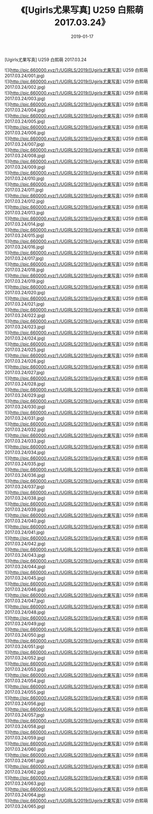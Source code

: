 ﻿---
layout: post
title:  《[Ugirls尤果写真] U259 白熙萌 2017.03.24》
date:   2019-01-17
img: http://pic.660000.xyz/1:/UGIRLS/2019/[Ugirls尤果写真] U259 白熙萌 2017.03.24/000.jpg
categories: [美女, 清纯, 唯美]
---

[Ugirls尤果写真] U259 白熙萌 2017.03.24

 ![](http://pic.660000.xyz/1:/UGIRLS/2019/[Ugirls尤果写真] U259 白熙萌 2017.03.24/001.jpg) <br>![](http://pic.660000.xyz/1:/UGIRLS/2019/[Ugirls尤果写真] U259 白熙萌 2017.03.24/002.jpg) <br>![](http://pic.660000.xyz/1:/UGIRLS/2019/[Ugirls尤果写真] U259 白熙萌 2017.03.24/003.jpg) <br>![](http://pic.660000.xyz/1:/UGIRLS/2019/[Ugirls尤果写真] U259 白熙萌 2017.03.24/004.jpg) <br>![](http://pic.660000.xyz/1:/UGIRLS/2019/[Ugirls尤果写真] U259 白熙萌 2017.03.24/005.jpg) <br>![](http://pic.660000.xyz/1:/UGIRLS/2019/[Ugirls尤果写真] U259 白熙萌 2017.03.24/006.jpg) <br>![](http://pic.660000.xyz/1:/UGIRLS/2019/[Ugirls尤果写真] U259 白熙萌 2017.03.24/007.jpg) <br>![](http://pic.660000.xyz/1:/UGIRLS/2019/[Ugirls尤果写真] U259 白熙萌 2017.03.24/008.jpg) <br>![](http://pic.660000.xyz/1:/UGIRLS/2019/[Ugirls尤果写真] U259 白熙萌 2017.03.24/009.jpg) <br>![](http://pic.660000.xyz/1:/UGIRLS/2019/[Ugirls尤果写真] U259 白熙萌 2017.03.24/010.jpg) <br>![](http://pic.660000.xyz/1:/UGIRLS/2019/[Ugirls尤果写真] U259 白熙萌 2017.03.24/011.jpg) <br>![](http://pic.660000.xyz/1:/UGIRLS/2019/[Ugirls尤果写真] U259 白熙萌 2017.03.24/012.jpg) <br>![](http://pic.660000.xyz/1:/UGIRLS/2019/[Ugirls尤果写真] U259 白熙萌 2017.03.24/013.jpg) <br>![](http://pic.660000.xyz/1:/UGIRLS/2019/[Ugirls尤果写真] U259 白熙萌 2017.03.24/014.jpg) <br>![](http://pic.660000.xyz/1:/UGIRLS/2019/[Ugirls尤果写真] U259 白熙萌 2017.03.24/015.jpg) <br>![](http://pic.660000.xyz/1:/UGIRLS/2019/[Ugirls尤果写真] U259 白熙萌 2017.03.24/016.jpg) <br>![](http://pic.660000.xyz/1:/UGIRLS/2019/[Ugirls尤果写真] U259 白熙萌 2017.03.24/017.jpg) <br>![](http://pic.660000.xyz/1:/UGIRLS/2019/[Ugirls尤果写真] U259 白熙萌 2017.03.24/018.jpg) <br>![](http://pic.660000.xyz/1:/UGIRLS/2019/[Ugirls尤果写真] U259 白熙萌 2017.03.24/019.jpg) <br>![](http://pic.660000.xyz/1:/UGIRLS/2019/[Ugirls尤果写真] U259 白熙萌 2017.03.24/020.jpg) <br>![](http://pic.660000.xyz/1:/UGIRLS/2019/[Ugirls尤果写真] U259 白熙萌 2017.03.24/021.jpg) <br>![](http://pic.660000.xyz/1:/UGIRLS/2019/[Ugirls尤果写真] U259 白熙萌 2017.03.24/022.jpg) <br>![](http://pic.660000.xyz/1:/UGIRLS/2019/[Ugirls尤果写真] U259 白熙萌 2017.03.24/023.jpg) <br>![](http://pic.660000.xyz/1:/UGIRLS/2019/[Ugirls尤果写真] U259 白熙萌 2017.03.24/024.jpg) <br>![](http://pic.660000.xyz/1:/UGIRLS/2019/[Ugirls尤果写真] U259 白熙萌 2017.03.24/025.jpg) <br>![](http://pic.660000.xyz/1:/UGIRLS/2019/[Ugirls尤果写真] U259 白熙萌 2017.03.24/026.jpg) <br>![](http://pic.660000.xyz/1:/UGIRLS/2019/[Ugirls尤果写真] U259 白熙萌 2017.03.24/027.jpg) <br>![](http://pic.660000.xyz/1:/UGIRLS/2019/[Ugirls尤果写真] U259 白熙萌 2017.03.24/028.jpg) <br>![](http://pic.660000.xyz/1:/UGIRLS/2019/[Ugirls尤果写真] U259 白熙萌 2017.03.24/029.jpg) <br>![](http://pic.660000.xyz/1:/UGIRLS/2019/[Ugirls尤果写真] U259 白熙萌 2017.03.24/030.jpg) <br>![](http://pic.660000.xyz/1:/UGIRLS/2019/[Ugirls尤果写真] U259 白熙萌 2017.03.24/031.jpg) <br>![](http://pic.660000.xyz/1:/UGIRLS/2019/[Ugirls尤果写真] U259 白熙萌 2017.03.24/032.jpg) <br>![](http://pic.660000.xyz/1:/UGIRLS/2019/[Ugirls尤果写真] U259 白熙萌 2017.03.24/033.jpg) <br>![](http://pic.660000.xyz/1:/UGIRLS/2019/[Ugirls尤果写真] U259 白熙萌 2017.03.24/034.jpg) <br>![](http://pic.660000.xyz/1:/UGIRLS/2019/[Ugirls尤果写真] U259 白熙萌 2017.03.24/035.jpg) <br>![](http://pic.660000.xyz/1:/UGIRLS/2019/[Ugirls尤果写真] U259 白熙萌 2017.03.24/036.jpg) <br>![](http://pic.660000.xyz/1:/UGIRLS/2019/[Ugirls尤果写真] U259 白熙萌 2017.03.24/037.jpg) <br>![](http://pic.660000.xyz/1:/UGIRLS/2019/[Ugirls尤果写真] U259 白熙萌 2017.03.24/038.jpg) <br>![](http://pic.660000.xyz/1:/UGIRLS/2019/[Ugirls尤果写真] U259 白熙萌 2017.03.24/039.jpg) <br>![](http://pic.660000.xyz/1:/UGIRLS/2019/[Ugirls尤果写真] U259 白熙萌 2017.03.24/040.jpg) <br>![](http://pic.660000.xyz/1:/UGIRLS/2019/[Ugirls尤果写真] U259 白熙萌 2017.03.24/041.jpg) <br>![](http://pic.660000.xyz/1:/UGIRLS/2019/[Ugirls尤果写真] U259 白熙萌 2017.03.24/042.jpg) <br>![](http://pic.660000.xyz/1:/UGIRLS/2019/[Ugirls尤果写真] U259 白熙萌 2017.03.24/043.jpg) <br>![](http://pic.660000.xyz/1:/UGIRLS/2019/[Ugirls尤果写真] U259 白熙萌 2017.03.24/044.jpg) <br>![](http://pic.660000.xyz/1:/UGIRLS/2019/[Ugirls尤果写真] U259 白熙萌 2017.03.24/045.jpg) <br>![](http://pic.660000.xyz/1:/UGIRLS/2019/[Ugirls尤果写真] U259 白熙萌 2017.03.24/046.jpg) <br>![](http://pic.660000.xyz/1:/UGIRLS/2019/[Ugirls尤果写真] U259 白熙萌 2017.03.24/047.jpg) <br>![](http://pic.660000.xyz/1:/UGIRLS/2019/[Ugirls尤果写真] U259 白熙萌 2017.03.24/048.jpg) <br>![](http://pic.660000.xyz/1:/UGIRLS/2019/[Ugirls尤果写真] U259 白熙萌 2017.03.24/049.jpg) <br>![](http://pic.660000.xyz/1:/UGIRLS/2019/[Ugirls尤果写真] U259 白熙萌 2017.03.24/050.jpg) <br>![](http://pic.660000.xyz/1:/UGIRLS/2019/[Ugirls尤果写真] U259 白熙萌 2017.03.24/051.jpg) <br>![](http://pic.660000.xyz/1:/UGIRLS/2019/[Ugirls尤果写真] U259 白熙萌 2017.03.24/052.jpg) <br>![](http://pic.660000.xyz/1:/UGIRLS/2019/[Ugirls尤果写真] U259 白熙萌 2017.03.24/053.jpg) <br>![](http://pic.660000.xyz/1:/UGIRLS/2019/[Ugirls尤果写真] U259 白熙萌 2017.03.24/054.jpg) <br>![](http://pic.660000.xyz/1:/UGIRLS/2019/[Ugirls尤果写真] U259 白熙萌 2017.03.24/055.jpg) <br>![](http://pic.660000.xyz/1:/UGIRLS/2019/[Ugirls尤果写真] U259 白熙萌 2017.03.24/056.jpg) <br>![](http://pic.660000.xyz/1:/UGIRLS/2019/[Ugirls尤果写真] U259 白熙萌 2017.03.24/057.jpg) <br>![](http://pic.660000.xyz/1:/UGIRLS/2019/[Ugirls尤果写真] U259 白熙萌 2017.03.24/058.jpg) <br>![](http://pic.660000.xyz/1:/UGIRLS/2019/[Ugirls尤果写真] U259 白熙萌 2017.03.24/059.jpg) <br>![](http://pic.660000.xyz/1:/UGIRLS/2019/[Ugirls尤果写真] U259 白熙萌 2017.03.24/060.jpg) <br>![](http://pic.660000.xyz/1:/UGIRLS/2019/[Ugirls尤果写真] U259 白熙萌 2017.03.24/061.jpg) <br>![](http://pic.660000.xyz/1:/UGIRLS/2019/[Ugirls尤果写真] U259 白熙萌 2017.03.24/062.jpg) <br>![](http://pic.660000.xyz/1:/UGIRLS/2019/[Ugirls尤果写真] U259 白熙萌 2017.03.24/063.jpg) <br>![](http://pic.660000.xyz/1:/UGIRLS/2019/[Ugirls尤果写真] U259 白熙萌 2017.03.24/064.jpg) <br>![](http://pic.660000.xyz/1:/UGIRLS/2019/[Ugirls尤果写真] U259 白熙萌 2017.03.24/065.jpg) <br>